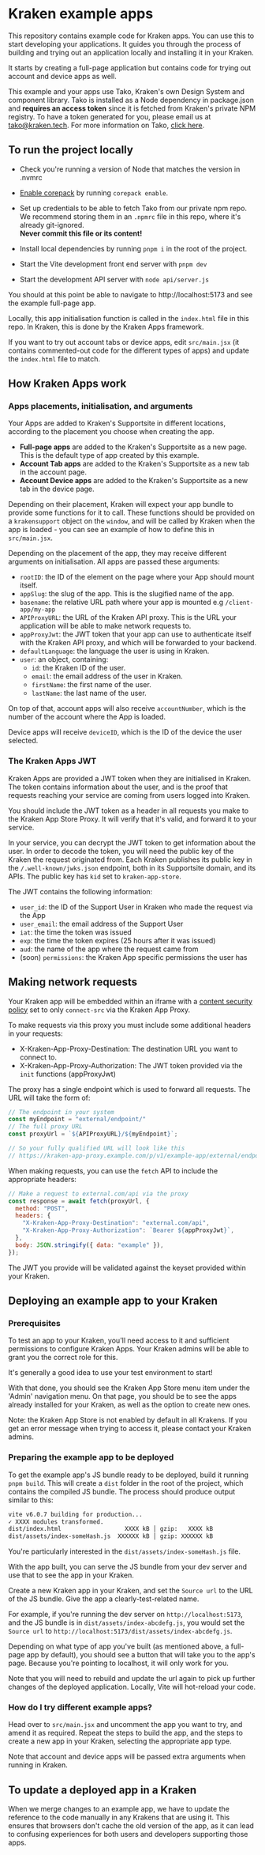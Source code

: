 # Kraken example apps

This repository contains example code for Kraken apps. You can use this to start
developing your applications. It guides you through the process of building
and trying out an application locally and installing it in your Kraken.

It starts by creating a full-page application but contains code for trying out
account and device apps as well.

This example and your apps use Tako, Kraken's own Design System and component library. Tako is installed as a Node dependency in package.json and **requires an access token** since it is fetched from Kraken's private NPM registry. To have a token generated for you, please email us at [tako@kraken.tech](mailto:tako@kraken.tech).
For more information on Tako, [click here](https://tako.kraken.tech/).

## To run the project locally

- Check you're running a version of Node that matches the version in .nvmrc

- [Enable corepack](https://github.com/nodejs/corepack) by running
  `corepack enable`.

- Set up credentials to be able to fetch Tako from our private npm repo.
  We recommend storing them in an `.npmrc` file in this repo, where it's already
  git-ignored.  
  **Never commit this file or its content!**

- Install local dependencies by running `pnpm i` in the root of the project.

- Start the Vite development front end server with `pnpm dev`

- Start the development API server with `node api/server.js`

You should at this point be able to navigate to http://localhost:5173 and see
the example full-page app.

Locally, this app initialisation function is called in the `index.html` file
in this repo. In Kraken, this is done by the Kraken Apps framework.

If you want to try out account tabs or device apps, edit `src/main.jsx`
(it contains commented-out code for the different types of apps)
and update the `index.html` file to match.

## How Kraken Apps work

### Apps placements, initialisation, and arguments

Your Apps are added to Kraken's Supportsite in different locations, according
to the placement you choose when creating the app.

- **Full-page apps** are added to the Kraken's Supportsite as a new page.
  This is the default type of app created by this example.
- **Account Tab apps** are added to the Kraken's Supportsite as a new tab
  in the account page.
- **Account Device apps** are added to the Kraken's Supportsite as a new tab
  in the device page.

Depending on their placement, Kraken will expect your app bundle to provide
some functions for it to call. These functions should be provided on a 
`krakensupport` object on the `window`, and will be called by Kraken when the
app is loaded - you can see an example of how to define this in `src/main.jsx`.

Depending on the placement of the app, they may receive different arguments on
initialisation.  All apps are passed these arguments:
- `rootID`: the ID of the element on the page where your App should mount 
  itself.
- `appSlug`: the slug of the app. This is the slugified name of the app.
- `basename`: the relative URL path where your app is mounted e.g `/client-app/my-app`
- `APIProxyURL`: the URL of the Kraken API proxy. This is the URL your 
  application will be able to make network requests to.
- `appProxyJwt`: the JWT token that your app can use to authenticate
  itself with the Kraken API proxy, and which will be forwarded to your backend.
- `defaultLanguage`: the language the user is using in Kraken.
- `user`: an object, containing:
  - `id`: the Kraken ID of the user.
  - `email`: the email address of the user in Kraken.
  - `firstName`: the first name of the user.
  - `lastName`: the last name of the user.

On top of that, account apps will also receive `accountNumber`, which is the
number of the account where the App is loaded.

Device apps will receive `deviceID`, which is the ID of the device the user
selected.

### The Kraken Apps JWT

Kraken Apps are provided a JWT token when they are initialised in Kraken.
The token contains information about the user, and is the proof that requests
reaching your service are coming from users logged into Kraken.

You should include the JWT token as a header in all requests you make to the
Kraken App Store Proxy. It will verify that it's valid, and forward it to your
service.

In your service, you can decrypt the JWT token to get information about the 
user.
In order to decode the token, you will need the public key of the Kraken the
request originated from. Each Kraken publishes its public key in the
`/.well-known/jwks.json` endpoint, both in its Supportsite domain, and its APIs.
The public key has `kid` set to `kraken-app-store`.

The JWT contains the following information:
- `user_id`: the ID of the Support User in Kraken who made the request via 
  the App
- `user_email`: the email address of the Support User
- `iat`: the time the token was issued
- `exp`: the time the token expires (25 hours after it was issued)
- `aud`: the name of the app where the request came from
- (soon) `permissions`: the Kraken App specific permissions the user has

## Making network requests

Your Kraken app will be embedded within an iframe with a 
[content security policy](https://cheatsheetseries.owasp.org/cheatsheets/Content_Security_Policy_Cheat_Sheet.html#detailed-csp-directives)
set to only `connect-src` via the Kraken App Proxy. 

To make requests via this proxy you must include some additional 
headers in your requests:

* X-Kraken-App-Proxy-Destination: The destination URL you want to connect to.
* X-Kraken-App-Proxy-Authorization: The JWT token provided via the `init` functions (appProxyJwt)

The proxy has a single endpoint which is used to forward all requests. The URL
will take the form of:

```javascript
// The endpoint in your system
const myEndpoint = "external/endpoint/"
// The full proxy URL
const proxyUrl = `${APIProxyURL}/${myEndpoint}`;

// So your fully qualified URL will look like this
// https://kraken-app-proxy.example.com/p/v1/example-app/external/endpoint/
```

When making requests, you can use the `fetch` API to include the appropriate 
headers:

```javascript
// Make a request to external.com/api via the proxy
const response = await fetch(proxyUrl, {
  method: "POST",
  headers: {
    "X-Kraken-App-Proxy-Destination": "external.com/api",
    "X-Kraken-App-Proxy-Authorization": `Bearer ${appProxyJwt}`,
  },
  body: JSON.stringify({ data: "example" }),
});
```

The JWT you provide will be validated against the keyset provided within your 
Kraken.

## Deploying an example app to your Kraken

### Prerequisites

To test an app to your Kraken, you'll need access to it and sufficient
permissions to configure Kraken Apps.
Your Kraken admins will be able to grant you the correct role for this.

It's generally a good idea to use your test environment to start!

With that done, you should see the Kraken App Store menu item under the 'Admin'
navigation menu. On that page, you should be to see the apps already
installed for your Kraken, as well as the option to create new ones.

Note: the Kraken App Store is not enabled by default in all Krakens. If you get
an error message when trying to access it, please contact your Kraken admins.

### Preparing the example app to be deployed

To get the example app's JS bundle ready to be deployed, build it running
`pnpm build`.
This will create a `dist` folder in the root of the project, which contains
the compiled JS bundle. The process should produce output similar to this:

```bash
vite v6.0.7 building for production...
✓ XXXX modules transformed.
dist/index.html                  XXXX kB │ gzip:   XXXX kB
dist/assets/index-someHash.js  XXXXXX kB │ gzip: XXXXXX kB
```

You're particularly interested in the `dist/assets/index-someHash.js` file.

With the app built, you can serve the JS bundle from your dev server and use
that to see the app in your Kraken.

Create a new Kraken app in your Kraken, and set the `Source url` to
the URL of the JS bundle. Give the app a clearly-test-related name.

For example, if you're running the dev server on
`http://localhost:5173`, and the JS bundle is in `dist/assets/index-abcdefg.js`,
you would set the `Source url` to
`http://localhost:5173/dist/assets/index-abcdefg.js`.

Depending on what type of app you've built (as mentioned above, a full-page
app by default), you should see a button that will take you to the app's page.
Because you're pointing to localhost, it will only work for you.

Note that you will need to rebuild and update the url again to pick up further
changes of the deployed application. Locally, Vite will hot-reload your code.

### How do I try different example apps?

Head over to `src/main.jsx` and uncomment the app you want to try, and amend it
as required.
Repeat the steps to build the app, and the steps to create a new app in your
Kraken, selecting the appropriate app type.

Note that account and device apps will be passed extra arguments when running in
Kraken.

## To update a deployed app in a Kraken

When we merge changes to an example app, we have to update the reference to the
code manually in any Krakens that are using it. This ensures that browsers don't
cache the old version of the app, as it can lead to confusing experiences
for both users and developers supporting those apps.
